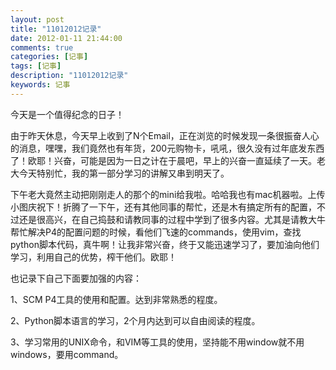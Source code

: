 ```yaml
---
layout: post
title: "11012012记录"
date: 2012-01-11 21:44:00
comments: true
categories: [记事]
tags: [记事]
description: "11012012记录"
keywords: 记事
---
```


今天是一个值得纪念的日子！

由于昨天休息，今天早上收到了N个Email，正在浏览的时候发现一条很振奋人心的消息，嘿嘿，我们竟然也有年货，200元购物卡，吼吼，很久没有过年底发东西了！欧耶！兴奋，可能是因为一日之计在于晨吧，早上的兴奋一直延续了一天。老大今天特别忙，我的第一部分学习的讲解又串到明天了。

下午老大竟然主动把刚刚走人的那个的mini给我啦。哈哈我也有mac机器啦。上传小图庆祝下！折腾了一下午，还有其他同事的帮忙，还是木有搞定所有的配置，不过还是很高兴，在自己捣鼓和请教同事的过程中学到了很多内容。尤其是请教大牛帮忙解决P4的配置问题的时候，看他们飞速的commands，使用vim，查找python脚本代码，真牛啊！让我非常兴奋，终于又能迅速学习了，要加油向他们学习，利用自己的优势，榨干他们。欧耶！

也记录下自己下面要加强的内容：

1、SCM P4工具的使用和配置。达到非常熟悉的程度。

2、Python脚本语言的学习，2个月内达到可以自由阅读的程度。

3、学习常用的UNIX命令，和VIM等工具的使用，坚持能不用window就不用windows，要用command。
